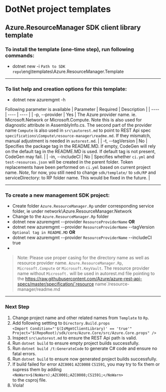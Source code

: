 # DotNet project templates

## Azure.ResourceManager SDK client library template

### To install the template (one-time step), run following commands:
* dotnet new -i `Path to SDK repo`\eng\templates\Azure.ResourceManager.Template

---


### To list help and creation options for this template:
* dotnet new azuremgmt -h

Following parameter is available
| Parameter | Required | Description |
| ---- | ---- | ---- |
| -p, --provider | Yes | The Azure provider name. ie. Microsoft.Network or Microsoft.Compute. Note this is also used for diagnostic attribute in AssemblyInfo.cs. The second part of the provider name `Compute` is also used in  `src\autorest.md` to point to REST Api spec `specifications\Compute\resource-manager\readme.md`. If they mismatch, manual adjustment is needed in `autorest.md`. |
| -t, --tagVersion | No | Specifies the package tag in the README.MD. If empty, CodeGen will rely on the default tag in the README.MD is used. If default tag is not present, CodeGen may fail. |
| -in, --includeCI | No | Specifies whether `ci.yml` and `test-resources.json` will be created in the parent folder. Token replacements have been performed on `ci.yml` based on current project name. *Note*, for now, you still need to change `sdk/template/` to `sdk/RP` and serviceDirectory: to RP folder name. This would be fixed in the future. |

---


### To create a new management SDK project:
* Create folder `Azure.ResourceManager.Rp` under corresponding service folder, ie under network\Azure.ResourceManager.Network 
* Change to the `Azure.ResourceManager.Rp` folder 
* dotnet new azuremgmt --provider `ResourceProviderName`  **OR**
* dotnet new azuremgmt --provider `ResourceProviderName` --tagVersion `Optional tag in README.MD`  **OR**
* dotnet new azuremgmt --provider `ResourceProviderName` --includeCI true
* 
> Note: Please use proper casing for the directory name as well as resource provider name. `Azure.ResourceManager.Rp`, `Microsoft.Compute` or `Microsoft.KeyVault`. The resource provider name without `Microsoft.` will be used in autorest.md file pointing to the  https://raw.githubusercontent.com/Azure/azure-rest-api-specs/master/specification/`resource name`/resource-manager/readme.md

---


### Next Step
1. Change project name and other related names from `Template` to `Rp`.
2. Add following settting to `Directory.Build.props`  
    `<Import Condition="'$(IsMgmtClientLibrary)' == 'true'" Project="$(RepoRoot)/sdk/core/Azure.Core/src/Azure.Core.props" />`
3. Inspect `src\autorest.md` to ensure the REST Api path is valid.
4. Run `dotnet build` to ensure empty project builds successfully.
5. Run `dotnet build /t:GenerateCode` to generate C# code and ensure no fatal errors.
6. Run `dotnet build` to ensure now generated project builds successfully.
7. If build failed for error `AZC0001` `AZC0008` `CS1591`, you may try to fix them or supress them by adding  
`<NoWarn>$(NoWarn);AZC0001;AZC0008;CS1591;</NoWarn>`   
to the csproj file.
8. Viola!

